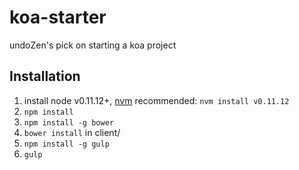 koa-starter
===========

undoZen's pick on starting a koa project

Installation
------------

1. install node v0.11.12+, [nvm](https://github.com/creationix/nvm) recommended: `nvm install v0.11.12`
2. `npm install`
3. `npm install -g bower`
4. `bower install` in client/
5. `npm install -g gulp`
6. `gulp`

